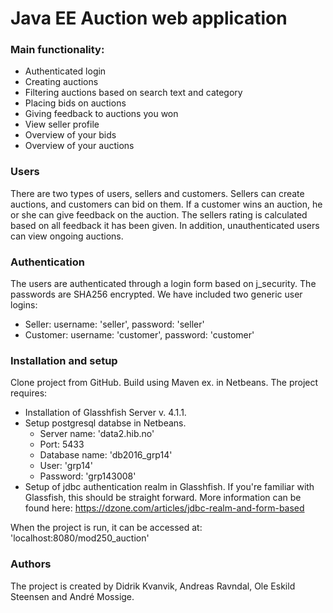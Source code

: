 # Java EE Auction web application
### Main functionality:
- Authenticated login
- Creating auctions
- Filtering auctions based on search text and category
- Placing bids on auctions
- Giving feedback to auctions you won
- View seller profile
- Overview of your bids
- Overview of your auctions

### Users
There are two types of users, sellers and customers.
Sellers can create auctions, and customers can bid on them. If a customer wins an auction, he or she can give feedback on the auction.
The sellers rating is calculated based on all feedback it has been given.
In addition, unauthenticated users can view ongoing auctions.

### Authentication
The users are authenticated through a login form based on j_security. The passwords are SHA256 encrypted. 
We have included two generic user logins:
- Seller: username: 'seller', password: 'seller'
- Customer: username: 'customer', password: 'customer'

### Installation and setup
Clone project from GitHub. Build using Maven ex. in Netbeans.
The project requires:
- Installation of Glasshfish Server v. 4.1.1.
- Setup postgresql databse in Netbeans.
  - Server name: 'data2.hib.no'
  - Port: 5433
  - Database name: 'db2016_grp14'
  - User: 'grp14'
  - Password: 'grp143008'
- Setup of jdbc authentication realm in Glasshfish. If you're familiar with Glassfish, this should be straight forward. More information can be found here: https://dzone.com/articles/jdbc-realm-and-form-based

When the project is run, it can be accessed at: 'localhost:8080/mod250_auction'

### Authors
The project is created by Didrik Kvanvik, Andreas Ravndal, Ole Eskild Steensen and André Mossige.

